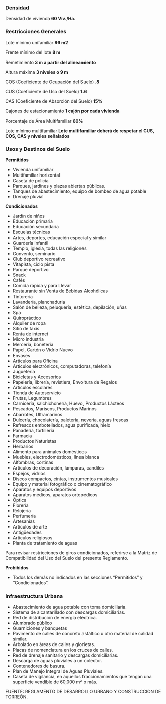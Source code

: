 ﻿
### Densidad

Densidad de vivienda
**60 Viv./Ha.**

### Restricciones Generales

Lote mínimo unifamiliar
**96 m2**

Frente mínimo del lote
**8 m**

Remetimiento
**3 m a partir del alineamiento**

Altura máxima
**3 niveles o 9 m**

COS (Coeficiente de Ocupación del Suelo)
**.8**

CUS (Coeficiente de Uso del Suelo)
**1.6**

CAS (Coeficiente de Absorción del Suelo)
**15%**

Cajones de estacionamiento
**1 cajón por cada vivienda**

Porcentaje de Área Multifamiliar
**60%**

Lote mínimo multifamiliar
**Lote multifamiliar deberá de respetar el CUS, COS, CAS y niveles señalados**

### Usos y Destinos del Suelo

**Permitidos**

* Vivienda unifamiliar
* Multifamiliar horizontal
* Caseta de policía
* Parques, jardines y plazas abiertas públicas.
* Tanques de abastecimiento, equipo de bombeo de agua potable
* Drenaje pluvial

**Condicionados**

* Jardín de niños
* Educación primaria
* Educación secundaria
* Escuelas técnicas
* Artes, deportes, educación especial y similar
* Guardería infantil
* Templo, iglesia, todas las religiones
* Convento, seminario
* Club deportivo recreativo
* Vitapista, ciclo pista
* Parque deportivo
* Snack
* Cafés
* Comida rápida y para Llevar
* Restaurante sin Venta de Bebidas Alcohólicas
* Tintorería
* Lavandería,  planchaduria
* Salón de belleza, peluquería, estética, depilación, uñas
* Spa
* Quiropráctico
* Alquiler de ropa
* Sitio de taxis
* Renta de internet
* Micro industria
* Mercería, bonetería
* Papel, Cartón o Vidrio Nuevo
* Envases
* Artículos para Oficina
* Artículos electrónicos, computadoras, telefonía
* Juguetería
* Bicicletas y Accesorios
* Papelería, librería, revistiera, Envoltura de Regalos
* Artículos escolares
* Tienda de Autoservicio
* Frutas, Legumbres
* Carnicería, salchichonería, Huevo, Productos Lácteos
* Pescados, Mariscos, Productos Marinos
* Abarrotes, Ultramarinos
* Dulcería, chocolatería, paletería, nevería, aguas frescas
* Refrescos embotellados, agua purificada, hielo
* Panadería, tortillería
* Farmacia
* Productos Naturistas
* Herbarios
* Alimento para animales domésticos
* Muebles, electrodomésticos, línea blanca
* Alfombras, cortinas
* Artículos de decoración, lámparas, candiles
* Espejos, vidrios
* Discos compactos, cintas, instrumentos musicales
* Equipo y material fotográfico o cinematográfico
* Aparatos y equipos deportivos
* Aparatos médicos, aparatos ortopédicos
* Óptica
* Florería
* Relojería
* Perfumería
* Artesanías
* Artículos de arte
* Antigüedades
* Artículos religiosos
* Planta de tratamiento de aguas

Para revisar restricciones de giros condicionados, referirse a la Matriz de Compatibilidad del Uso del Suelo del presente Reglamento.

**Prohibidos**

* Todos los demás no indicados en las secciones “Permitidos” y “Condicionados”.

### Infraestructura Urbana

* Abastecimiento de agua potable con toma domiciliaria.
* Sistema de alcantarillado con descargas domiciliarias.
* Red de distribución de energía eléctrica.
* Alumbrado público
* Guarniciones y banquetas
* Pavimento de calles de concreto asfáltico u otro material de calidad similar.
* Arbolado en áreas de calles y glorietas.
* Placas de nomenclatura en los cruces de calles.
* Red de drenaje sanitario y descargas domiciliarias.
* Descarga de aguas pluviales a un colector.
* Contenedores de basura.
* Plan de Manejo Integral de Aguas Pluviales.
* Caseta de vigilancia, en aquellos fraccionamientos que tengan una superficie vendible de 60,000 m² o más.

FUENTE: REGLAMENTO DE DESARROLLO URBANO Y CONSTRUCCIÓN DE TORREÓN.
